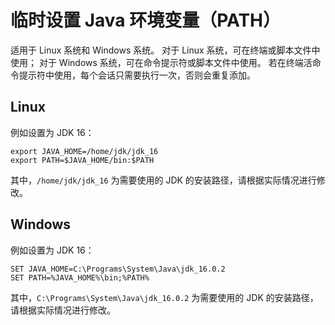 # 临时设置 Java 环境变量（PATH）

适用于 Linux 系统和 Windows 系统。
对于 Linux 系统，可在终端或脚本文件中使用；
对于 Windows 系统，可在命令提示符或脚本文件中使用。
若在终端活命令提示符中使用，每个会话只需要执行一次，否则会重复添加。

## Linux

例如设置为 JDK 16：

```text
export JAVA_HOME=/home/jdk/jdk_16
export PATH=$JAVA_HOME/bin:$PATH
```

其中，`/home/jdk/jdk_16` 为需要使用的 JDK 的安装路径，请根据实际情况进行修改。

## Windows

例如设置为 JDK 16：

```text
SET JAVA_HOME=C:\Programs\System\Java\jdk_16.0.2
SET PATH=%JAVA_HOME%\bin;%PATH%
```

其中，`C:\Programs\System\Java\jdk_16.0.2` 为需要使用的 JDK 的安装路径，请根据实际情况进行修改。
